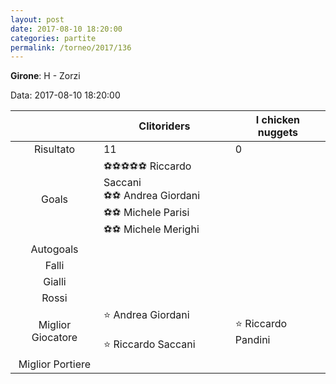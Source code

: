 ```yaml
---
layout: post
date: 2017-08-10 18:20:00
categories: partite
permalink: /torneo/2017/136
---
```

**Girone**: H - Zorzi

Data: 2017-08-10 18:20:00

| | Clitoriders | I chicken nuggets |
|:-----:|-----|-----|
Risultato|11|0
Goals|⚽⚽⚽⚽⚽ Riccardo Saccani<br/>⚽⚽ Andrea Giordani<br/>⚽⚽ Michele Parisi<br/>⚽⚽ Michele Merighi|
Autogoals||
Falli||
Gialli||
Rossi||
Miglior Giocatore|⭐ Andrea Giordani<br/><br/>⭐ Riccardo Saccani<br/>|⭐ Riccardo Pandini <br/>
Miglior Portiere||